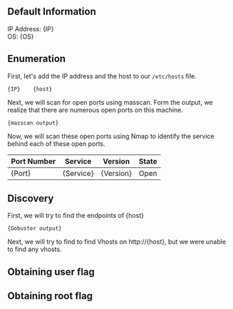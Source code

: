 ## Default Information
IP Address: {IP}\
OS: {OS}

## Enumeration

First, let's add the IP address and the host to our ```/etc/hosts``` file.

```
{IP}    {host}
```

Next, we will scan for open ports using masscan. Form the output, we realize that there are numerous open ports on this machine.

```
{masscan output} 
```

Now, we will scan these open ports using Nmap to identify the service behind each of these open ports.

| Port Number | Service | Version | State |
|-----|------------------|----------------------|----------------------|
| {Port}	| {Service} | {Version} | Open |

## Discovery

First, we will try to find the endpoints of {host}

```
{Gobuster output}
```

Next, we will try to find to find Vhosts on http://{host}, but we were unable to find any vhosts.

## Obtaining user flag

## Obtaining root flag
